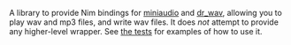 A library to provide Nim bindings for [miniaudio](https://github.com/dr-soft/miniaudio) and [dr_wav](https://github.com/mackron/dr_libs/blob/master/dr_wav.h), allowing you to play wav and mp3 files, and write wav files. It does *not* attempt to provide any higher-level wrapper. See [the tests](https://github.com/paranim/parasound/blob/master/tests/test1.nim) for examples of how to use it.
